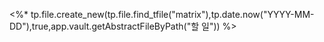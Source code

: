 <%* tp.file.create_new(tp.file.find_tfile("matrix"),tp.date.now("YYYY-MM-DD"),true,app.vault.getAbstractFileByPath("할 일")) %>